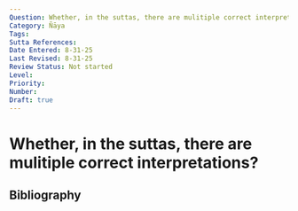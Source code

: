 ```yaml
---
Question: Whether, in the suttas, there are mulitiple correct interpretations?
Category: Ñāya
Tags: 
Sutta References: 
Date Entered: 8-31-25
Last Revised: 8-31-25
Review Status: Not started
Level: 
Priority: 
Number: 
Draft: true
---
```


# Whether, in the suttas, there are mulitiple correct interpretations?

## Bibliography

<!-- 

Notes:



 -->